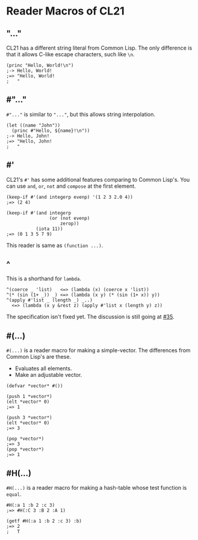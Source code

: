 # Reader Macros of CL21

## "..."

CL21 has a different string literal from Common Lisp. The only difference is that it allows C-like escape characters, such like `\n`.

```common-lisp
(princ "Hello, World!\n")
;-> Hello, World!
;=> "Hello, World!
;   "
```

## #"..."

`#"..."` is similar to `"..."`, but this allows string interpolation.

```common-lisp
(let ((name "John"))
  (princ #"Hello, ${name}!\n"))
;-> Hello, John!
;=> "Hello, John!
;   "
```

## #'

CL21's `#'` has some additional features comparing to Common Lisp's. You can use `and`, `or`, `not` and `compose` at the first element.

```common-lisp
(keep-if #'(and integerp evenp) '(1 2 3 2.0 4))
;=> (2 4)

(keep-if #'(and integerp
                (or (not evenp)
                    zerop))
           (iota 11))
;=> (0 1 3 5 7 9)
```

This reader is same as `(function ...)`.

## ^

This is a shorthand for `lambda`.

```common-lisp
^(coerce _ 'list)   <=> (lambda (x) (coerce x 'list))
^(* (sin (1+ _)) _) <=> (lambda (x y) (* (sin (1+ x)) y))
^(apply #'list _ (length _) _..)
  <=> (lambda (x y &rest z) (apply #'list x (length y) z))
```

The specification isn't fixed yet. The discussion is still going at [#35](https://github.com/fukamachi/cl21/issues/35).

## #(...)

`#(...)` is a reader macro for making a simple-vector. The differences from Common Lisp's are these.

* Evaluates all elements.
* Make an adjustable vector.

```common-lisp
(defvar *vector* #())

(push 1 *vector*)
(elt *vector* 0)
;=> 1

(push 3 *vector*)
(elt *vector* 0)
;=> 3

(pop *vector*)
;=> 3
(pop *vector*)
;=> 1
```

## #H(...)

`#H(...)` is a reader macro for making a hash-table whose test function is `equal`.

```common-lisp
#H(:a 1 :b 2 :c 3)
;=> #H(:C 3 :B 2 :A 1)

(getf #H(:a 1 :b 2 :c 3) :b)
;=> 2
;   T
```
